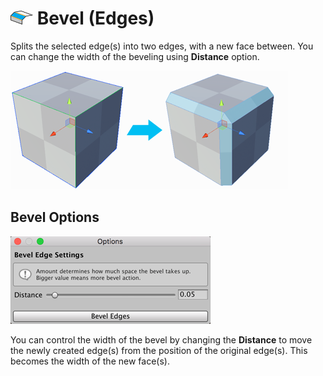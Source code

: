 # ![Bevel Edges icon](images/icons/Edge_Bevel.png) Bevel (Edges)

Splits the selected edge(s) into two edges, with a new face between. You can change the width of the beveling using __Distance__ option. 

![Bevel 3 edges on cube](images/BevelEdges_Example.png)



## Bevel Options

![Bevel Edge options](images/Edge_Bevel_props.png)

You can control the width of the bevel by changing the __Distance__ to move the newly created edge(s) from the position of the original edge(s). This becomes the width of the new face(s).

